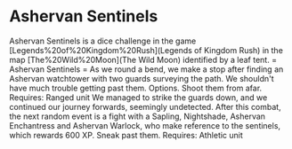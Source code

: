 # Ashervan Sentinels

Ashervan Sentinels is a dice challenge in the game [Legends%20of%20Kingdom%20Rush](Legends of Kingdom Rush) in the map [The%20Wild%20Moon](The Wild Moon) identified by a leaf tent.
= Ashervan Sentinels =
As we round a bend, we make a stop after finding an Ashervan watchtower with two guards surveying the path.
We shouldn't have much trouble getting past them.
Options.
Shoot them from afar.
Requires: Ranged unit
We managed to strike the guards down, and we continued our journey forwards, seemingly undetected.
After this combat, the next random event is a fight with a Sapling, Nightshade, Ashervan Enchantress and Ashervan Warlock, who make reference to the sentinels, which rewards 600 XP.
Sneak past them.
Requires: Athletic unit